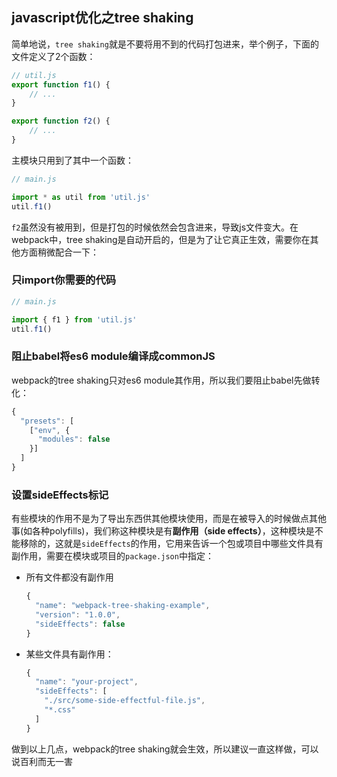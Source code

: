 ## javascript优化之tree shaking

简单地说，`tree shaking`就是不要将用不到的代码打包进来，举个例子，下面的文件定义了2个函数：

```javascript
// util.js
export function f1() {
    // ...
}

export function f2() {
    // ...
}
```

主模块只用到了其中一个函数：

```javascript
// main.js

import * as util from 'util.js'
util.f1()
```

`f2`虽然没有被用到，但是打包的时候依然会包含进来，导致js文件变大。在webpack中，tree shaking是自动开启的，但是为了让它真正生效，需要你在其他方面稍微配合一下：

### 只import你需要的代码

```javascript
// main.js

import { f1 } from 'util.js'
util.f1()
```

### 阻止babel将es6 module编译成commonJS

webpack的tree shaking只对es6 module其作用，所以我们要阻止babel先做转化：

```javascript
{
  "presets": [
    ["env", {
      "modules": false
    }]
  ]
}
```

### 设置sideEffects标记

有些模块的作用不是为了导出东西供其他模块使用，而是在被导入的时候做点其他事(如各种polyfills)，我们称这种模块是有**副作用（side effects）**，这种模块是不能移除的，这就是`sideEffects`的作用，它用来告诉一个包或项目中哪些文件具有副作用，需要在模块或项目的`package.json`中指定：

- 所有文件都没有副作用

  ```javascript
  {
    "name": "webpack-tree-shaking-example",
    "version": "1.0.0",
    "sideEffects": false
  }
  ```

- 某些文件具有副作用：

  ```javascript
  {
    "name": "your-project",
    "sideEffects": [
      "./src/some-side-effectful-file.js",
      "*.css"
    ]
  }
  ```

做到以上几点，webpack的tree shaking就会生效，所以建议一直这样做，可以说百利而无一害